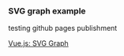 ### SVG graph example
testing github pages publishment

[Vue.js: SVG Graph](https://vuejs.org/examples/#svg "@embed")
